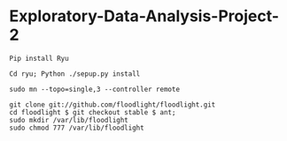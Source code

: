 # Exploratory-Data-Analysis-Project-2

```
Pip install Ryu

Cd ryu; Python ./sepup.py install

sudo mn --topo=single,3 --controller remote

git clone git://github.com/floodlight/floodlight.git 
cd floodlight $ git checkout stable $ ant; 
sudo mkdir /var/lib/floodlight 
sudo chmod 777 /var/lib/floodlight
```
